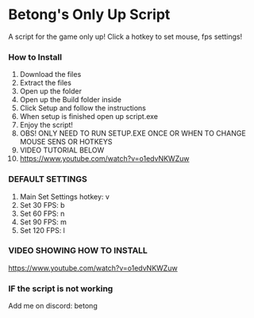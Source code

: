 # Betong's Only Up Script
A script for the game only up! Click a hotkey to set mouse, fps settings!

### How to Install
1. Download the files
2. Extract the files
3. Open up the folder
4. Open up the Build folder inside
5. Click Setup and follow the instructions
6. When setup is finished open up script.exe
7. Enjoy the script!
8. OBS! ONLY NEED TO RUN SETUP.EXE ONCE OR WHEN TO CHANGE MOUSE SENS OR HOTKEYS
9. VIDEO TUTORIAL BELOW
10. https://www.youtube.com/watch?v=o1edvNKWZuw

### DEFAULT SETTINGS
1. Main Set Settings hotkey: v
2. Set 30 FPS: b 
3. Set 60 FPS: n 
4. Set 90 FPS: m 
5. Set 120 FPS: l 

### VIDEO SHOWING HOW TO INSTALL
https://www.youtube.com/watch?v=o1edvNKWZuw


### IF the script is not working
Add me on discord: betong

